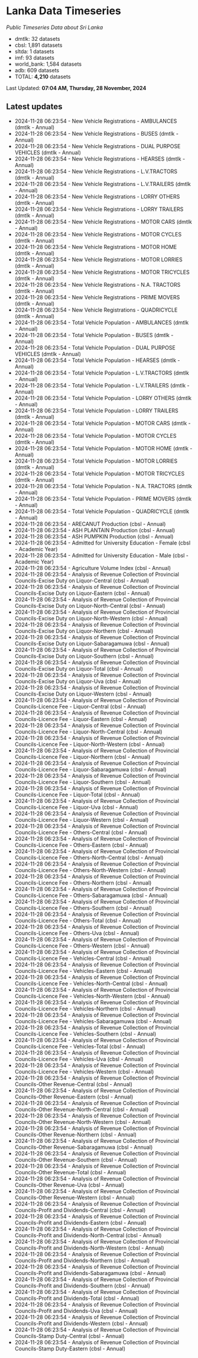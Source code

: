 # Lanka Data Timeseries
*Public Timeseries Data about Sri Lanka*

* dmtlk: 32 datasets
* cbsl: 1,891 datasets
* sltda: 1 datasets
* imf: 93 datasets
* world_bank: 1,584 datasets
* adb: 609 datasets
* TOTAL: **4,210** datasets

Last Updated: **07:04 AM, Thursday, 28 November, 2024**

## Latest updates

* 2024-11-28 06:23:54 - New Vehicle Registrations - AMBULANCES (dmtlk - Annual)
* 2024-11-28 06:23:54 - New Vehicle Registrations - BUSES (dmtlk - Annual)
* 2024-11-28 06:23:54 - New Vehicle Registrations - DUAL PURPOSE VEHICLES (dmtlk - Annual)
* 2024-11-28 06:23:54 - New Vehicle Registrations - HEARSES (dmtlk - Annual)
* 2024-11-28 06:23:54 - New Vehicle Registrations - L.V.TRACTORS (dmtlk - Annual)
* 2024-11-28 06:23:54 - New Vehicle Registrations - L.V.TRAILERS (dmtlk - Annual)
* 2024-11-28 06:23:54 - New Vehicle Registrations - LORRY OTHERS (dmtlk - Annual)
* 2024-11-28 06:23:54 - New Vehicle Registrations - LORRY TRAILERS (dmtlk - Annual)
* 2024-11-28 06:23:54 - New Vehicle Registrations - MOTOR CARS (dmtlk - Annual)
* 2024-11-28 06:23:54 - New Vehicle Registrations - MOTOR CYCLES (dmtlk - Annual)
* 2024-11-28 06:23:54 - New Vehicle Registrations - MOTOR HOME (dmtlk - Annual)
* 2024-11-28 06:23:54 - New Vehicle Registrations - MOTOR LORRIES (dmtlk - Annual)
* 2024-11-28 06:23:54 - New Vehicle Registrations - MOTOR TRICYCLES (dmtlk - Annual)
* 2024-11-28 06:23:54 - New Vehicle Registrations - N.A. TRACTORS (dmtlk - Annual)
* 2024-11-28 06:23:54 - New Vehicle Registrations - PRIME MOVERS (dmtlk - Annual)
* 2024-11-28 06:23:54 - New Vehicle Registrations - QUADRICYCLE (dmtlk - Annual)
* 2024-11-28 06:23:54 - Total Vehicle Population - AMBULANCES (dmtlk - Annual)
* 2024-11-28 06:23:54 - Total Vehicle Population - BUSES (dmtlk - Annual)
* 2024-11-28 06:23:54 - Total Vehicle Population - DUAL PURPOSE VEHICLES (dmtlk - Annual)
* 2024-11-28 06:23:54 - Total Vehicle Population - HEARSES (dmtlk - Annual)
* 2024-11-28 06:23:54 - Total Vehicle Population - L.V.TRACTORS (dmtlk - Annual)
* 2024-11-28 06:23:54 - Total Vehicle Population - L.V.TRAILERS (dmtlk - Annual)
* 2024-11-28 06:23:54 - Total Vehicle Population - LORRY OTHERS (dmtlk - Annual)
* 2024-11-28 06:23:54 - Total Vehicle Population - LORRY TRAILERS (dmtlk - Annual)
* 2024-11-28 06:23:54 - Total Vehicle Population - MOTOR CARS (dmtlk - Annual)
* 2024-11-28 06:23:54 - Total Vehicle Population - MOTOR CYCLES (dmtlk - Annual)
* 2024-11-28 06:23:54 - Total Vehicle Population - MOTOR HOME (dmtlk - Annual)
* 2024-11-28 06:23:54 - Total Vehicle Population - MOTOR LORRIES (dmtlk - Annual)
* 2024-11-28 06:23:54 - Total Vehicle Population - MOTOR TRICYCLES (dmtlk - Annual)
* 2024-11-28 06:23:54 - Total Vehicle Population - N.A. TRACTORS (dmtlk - Annual)
* 2024-11-28 06:23:54 - Total Vehicle Population - PRIME MOVERS (dmtlk - Annual)
* 2024-11-28 06:23:54 - Total Vehicle Population - QUADRICYCLE (dmtlk - Annual)
* 2024-11-28 06:23:54 - ARECANUT Production (cbsl - Annual)
* 2024-11-28 06:23:54 - ASH PLANTAIN Production (cbsl - Annual)
* 2024-11-28 06:23:54 - ASH PUMPKIN Production (cbsl - Annual)
* 2024-11-28 06:23:54 - Admitted for University Education - Female (cbsl - Academic Year)
* 2024-11-28 06:23:54 - Admitted for University Education - Male (cbsl - Academic Year)
* 2024-11-28 06:23:54 - Agriculture Volume Index (cbsl - Annual)
* 2024-11-28 06:23:54 - Analysis of Revenue Collection of Provincial Councils-Excise Duty on Liquor-Central (cbsl - Annual)
* 2024-11-28 06:23:54 - Analysis of Revenue Collection of Provincial Councils-Excise Duty on Liquor-Eastern (cbsl - Annual)
* 2024-11-28 06:23:54 - Analysis of Revenue Collection of Provincial Councils-Excise Duty on Liquor-North-Central (cbsl - Annual)
* 2024-11-28 06:23:54 - Analysis of Revenue Collection of Provincial Councils-Excise Duty on Liquor-North-Western (cbsl - Annual)
* 2024-11-28 06:23:54 - Analysis of Revenue Collection of Provincial Councils-Excise Duty on Liquor-Northern (cbsl - Annual)
* 2024-11-28 06:23:54 - Analysis of Revenue Collection of Provincial Councils-Excise Duty on Liquor-Sabaragamuwa (cbsl - Annual)
* 2024-11-28 06:23:54 - Analysis of Revenue Collection of Provincial Councils-Excise Duty on Liquor-Southern (cbsl - Annual)
* 2024-11-28 06:23:54 - Analysis of Revenue Collection of Provincial Councils-Excise Duty on Liquor-Total (cbsl - Annual)
* 2024-11-28 06:23:54 - Analysis of Revenue Collection of Provincial Councils-Excise Duty on Liquor-Uva (cbsl - Annual)
* 2024-11-28 06:23:54 - Analysis of Revenue Collection of Provincial Councils-Excise Duty on Liquor-Western (cbsl - Annual)
* 2024-11-28 06:23:54 - Analysis of Revenue Collection of Provincial Councils-Licence Fee - Liquor-Central (cbsl - Annual)
* 2024-11-28 06:23:54 - Analysis of Revenue Collection of Provincial Councils-Licence Fee - Liquor-Eastern (cbsl - Annual)
* 2024-11-28 06:23:54 - Analysis of Revenue Collection of Provincial Councils-Licence Fee - Liquor-North-Central (cbsl - Annual)
* 2024-11-28 06:23:54 - Analysis of Revenue Collection of Provincial Councils-Licence Fee - Liquor-North-Western (cbsl - Annual)
* 2024-11-28 06:23:54 - Analysis of Revenue Collection of Provincial Councils-Licence Fee - Liquor-Northern (cbsl - Annual)
* 2024-11-28 06:23:54 - Analysis of Revenue Collection of Provincial Councils-Licence Fee - Liquor-Sabaragamuwa (cbsl - Annual)
* 2024-11-28 06:23:54 - Analysis of Revenue Collection of Provincial Councils-Licence Fee - Liquor-Southern (cbsl - Annual)
* 2024-11-28 06:23:54 - Analysis of Revenue Collection of Provincial Councils-Licence Fee - Liquor-Total (cbsl - Annual)
* 2024-11-28 06:23:54 - Analysis of Revenue Collection of Provincial Councils-Licence Fee - Liquor-Uva (cbsl - Annual)
* 2024-11-28 06:23:54 - Analysis of Revenue Collection of Provincial Councils-Licence Fee - Liquor-Western (cbsl - Annual)
* 2024-11-28 06:23:54 - Analysis of Revenue Collection of Provincial Councils-Licence Fee - Others-Central (cbsl - Annual)
* 2024-11-28 06:23:54 - Analysis of Revenue Collection of Provincial Councils-Licence Fee - Others-Eastern (cbsl - Annual)
* 2024-11-28 06:23:54 - Analysis of Revenue Collection of Provincial Councils-Licence Fee - Others-North-Central (cbsl - Annual)
* 2024-11-28 06:23:54 - Analysis of Revenue Collection of Provincial Councils-Licence Fee - Others-North-Western (cbsl - Annual)
* 2024-11-28 06:23:54 - Analysis of Revenue Collection of Provincial Councils-Licence Fee - Others-Northern (cbsl - Annual)
* 2024-11-28 06:23:54 - Analysis of Revenue Collection of Provincial Councils-Licence Fee - Others-Sabaragamuwa (cbsl - Annual)
* 2024-11-28 06:23:54 - Analysis of Revenue Collection of Provincial Councils-Licence Fee - Others-Southern (cbsl - Annual)
* 2024-11-28 06:23:54 - Analysis of Revenue Collection of Provincial Councils-Licence Fee - Others-Total (cbsl - Annual)
* 2024-11-28 06:23:54 - Analysis of Revenue Collection of Provincial Councils-Licence Fee - Others-Uva (cbsl - Annual)
* 2024-11-28 06:23:54 - Analysis of Revenue Collection of Provincial Councils-Licence Fee - Others-Western (cbsl - Annual)
* 2024-11-28 06:23:54 - Analysis of Revenue Collection of Provincial Councils-Licence Fee - Vehicles-Central (cbsl - Annual)
* 2024-11-28 06:23:54 - Analysis of Revenue Collection of Provincial Councils-Licence Fee - Vehicles-Eastern (cbsl - Annual)
* 2024-11-28 06:23:54 - Analysis of Revenue Collection of Provincial Councils-Licence Fee - Vehicles-North-Central (cbsl - Annual)
* 2024-11-28 06:23:54 - Analysis of Revenue Collection of Provincial Councils-Licence Fee - Vehicles-North-Western (cbsl - Annual)
* 2024-11-28 06:23:54 - Analysis of Revenue Collection of Provincial Councils-Licence Fee - Vehicles-Northern (cbsl - Annual)
* 2024-11-28 06:23:54 - Analysis of Revenue Collection of Provincial Councils-Licence Fee - Vehicles-Sabaragamuwa (cbsl - Annual)
* 2024-11-28 06:23:54 - Analysis of Revenue Collection of Provincial Councils-Licence Fee - Vehicles-Southern (cbsl - Annual)
* 2024-11-28 06:23:54 - Analysis of Revenue Collection of Provincial Councils-Licence Fee - Vehicles-Total (cbsl - Annual)
* 2024-11-28 06:23:54 - Analysis of Revenue Collection of Provincial Councils-Licence Fee - Vehicles-Uva (cbsl - Annual)
* 2024-11-28 06:23:54 - Analysis of Revenue Collection of Provincial Councils-Licence Fee - Vehicles-Western (cbsl - Annual)
* 2024-11-28 06:23:54 - Analysis of Revenue Collection of Provincial Councils-Other Revenue-Central (cbsl - Annual)
* 2024-11-28 06:23:54 - Analysis of Revenue Collection of Provincial Councils-Other Revenue-Eastern (cbsl - Annual)
* 2024-11-28 06:23:54 - Analysis of Revenue Collection of Provincial Councils-Other Revenue-North-Central (cbsl - Annual)
* 2024-11-28 06:23:54 - Analysis of Revenue Collection of Provincial Councils-Other Revenue-North-Western (cbsl - Annual)
* 2024-11-28 06:23:54 - Analysis of Revenue Collection of Provincial Councils-Other Revenue-Northern (cbsl - Annual)
* 2024-11-28 06:23:54 - Analysis of Revenue Collection of Provincial Councils-Other Revenue-Sabaragamuwa (cbsl - Annual)
* 2024-11-28 06:23:54 - Analysis of Revenue Collection of Provincial Councils-Other Revenue-Southern (cbsl - Annual)
* 2024-11-28 06:23:54 - Analysis of Revenue Collection of Provincial Councils-Other Revenue-Total (cbsl - Annual)
* 2024-11-28 06:23:54 - Analysis of Revenue Collection of Provincial Councils-Other Revenue-Uva (cbsl - Annual)
* 2024-11-28 06:23:54 - Analysis of Revenue Collection of Provincial Councils-Other Revenue-Western (cbsl - Annual)
* 2024-11-28 06:23:54 - Analysis of Revenue Collection of Provincial Councils-Profit and Dividends-Central (cbsl - Annual)
* 2024-11-28 06:23:54 - Analysis of Revenue Collection of Provincial Councils-Profit and Dividends-Eastern (cbsl - Annual)
* 2024-11-28 06:23:54 - Analysis of Revenue Collection of Provincial Councils-Profit and Dividends-North-Central (cbsl - Annual)
* 2024-11-28 06:23:54 - Analysis of Revenue Collection of Provincial Councils-Profit and Dividends-North-Western (cbsl - Annual)
* 2024-11-28 06:23:54 - Analysis of Revenue Collection of Provincial Councils-Profit and Dividends-Northern (cbsl - Annual)
* 2024-11-28 06:23:54 - Analysis of Revenue Collection of Provincial Councils-Profit and Dividends-Sabaragamuwa (cbsl - Annual)
* 2024-11-28 06:23:54 - Analysis of Revenue Collection of Provincial Councils-Profit and Dividends-Southern (cbsl - Annual)
* 2024-11-28 06:23:54 - Analysis of Revenue Collection of Provincial Councils-Profit and Dividends-Total (cbsl - Annual)
* 2024-11-28 06:23:54 - Analysis of Revenue Collection of Provincial Councils-Profit and Dividends-Uva (cbsl - Annual)
* 2024-11-28 06:23:54 - Analysis of Revenue Collection of Provincial Councils-Profit and Dividends-Western (cbsl - Annual)
* 2024-11-28 06:23:54 - Analysis of Revenue Collection of Provincial Councils-Stamp Duty-Central (cbsl - Annual)
* 2024-11-28 06:23:54 - Analysis of Revenue Collection of Provincial Councils-Stamp Duty-Eastern (cbsl - Annual)